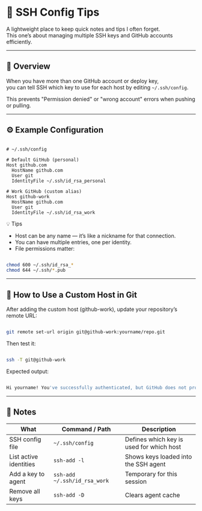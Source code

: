 # 🔐 SSH Config Tips

A lightweight place to keep quick notes and tips I often forget.  
This one’s about managing multiple SSH keys and GitHub accounts efficiently.

---

## 🧭 Overview

When you have more than one GitHub account or deploy key,  
you can tell SSH which key to use for each host by editing `~/.ssh/config`.

This prevents "Permission denied" or "wrong account" errors when pushing or pulling.

---

## ⚙️ Example Configuration

```sshconfig

# ~/.ssh/config

# Default GitHub (personal)
Host github.com
  HostName github.com
  User git
  IdentityFile ~/.ssh/id_rsa_personal

# Work GitHub (custom alias)
Host github-work
  HostName github.com
  User git
  IdentityFile ~/.ssh/id_rsa_work

```

💡 Tips  
- Host can be any name — it’s like a nickname for that connection.
- You can have multiple entries, one per identity.
- File permissions matter:

```bash

chmod 600 ~/.ssh/id_rsa_*
chmod 644 ~/.ssh/*.pub

```

---

## 🧩 How to Use a Custom Host in Git

After adding the custom host (github-work),
update your repository’s remote URL:

```bash

git remote set-url origin git@github-work:yourname/repo.git

```

Then test it:

```bash

ssh -T git@github-work

```

Expected output:

```bash

Hi yourname! You've successfully authenticated, but GitHub does not provide shell access.

```

---

## 🧠 Notes

| What                   | Command / Path               | Description                              |
| ---------------------- | ---------------------------- | ---------------------------------------- |
| SSH config file        | `~/.ssh/config`              | Defines which key is used for which host |
| List active identities | `ssh-add -l`                 | Shows keys loaded into the SSH agent     |
| Add a key to agent     | `ssh-add ~/.ssh/id_rsa_work` | Temporary for this session               |
| Remove all keys        | `ssh-add -D`                 | Clears agent cache                       |
